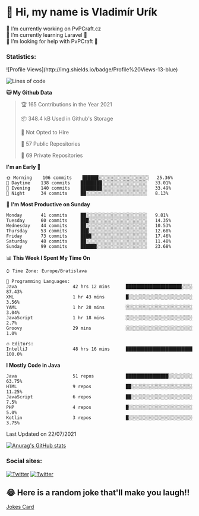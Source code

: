 <h1> 👋 Hi, my name is Vladimír Urík</h1>
<p>
 🔭 I’m currently working on PvPCraft.cz<br>
 🌱 I’m currently learning Laravel 💙<br>
 🤔 I’m looking for help with PvPCraft 💝<br>
</p>
<h3>Statistics:</h3>
<!--START_SECTION:waka-->
![Profile Views](http://img.shields.io/badge/Profile%20Views-13-blue)

![Lines of code](https://img.shields.io/badge/From%20Hello%20World%20I%27ve%20Written-4.5%20million%20lines%20of%20code-blue)

**🐱 My Github Data** 

> 🏆 165 Contributions in the Year 2021
 > 
> 📦 348.4 kB Used in Github's Storage 
 > 
> 🚫 Not Opted to Hire
 > 
> 📜 57 Public Repositories 
 > 
> 🔑 69 Private Repositories  
 > 
**I'm an Early 🐤** 

```text
🌞 Morning    106 commits    ██████░░░░░░░░░░░░░░░░░░░   25.36% 
🌆 Daytime    138 commits    ████████░░░░░░░░░░░░░░░░░   33.01% 
🌃 Evening    140 commits    ████████░░░░░░░░░░░░░░░░░   33.49% 
🌙 Night      34 commits     ██░░░░░░░░░░░░░░░░░░░░░░░   8.13%

```
📅 **I'm Most Productive on Sunday** 

```text
Monday       41 commits     ██░░░░░░░░░░░░░░░░░░░░░░░   9.81% 
Tuesday      60 commits     ███░░░░░░░░░░░░░░░░░░░░░░   14.35% 
Wednesday    44 commits     ██░░░░░░░░░░░░░░░░░░░░░░░   10.53% 
Thursday     53 commits     ███░░░░░░░░░░░░░░░░░░░░░░   12.68% 
Friday       73 commits     ████░░░░░░░░░░░░░░░░░░░░░   17.46% 
Saturday     48 commits     ██░░░░░░░░░░░░░░░░░░░░░░░   11.48% 
Sunday       99 commits     ██████░░░░░░░░░░░░░░░░░░░   23.68%

```


📊 **This Week I Spent My Time On** 

```text
⌚︎ Time Zone: Europe/Bratislava

💬 Programming Languages: 
Java                     42 hrs 12 mins      █████████████████████░░░░   87.43% 
XML                      1 hr 43 mins        █░░░░░░░░░░░░░░░░░░░░░░░░   3.56% 
YAML                     1 hr 28 mins        ░░░░░░░░░░░░░░░░░░░░░░░░░   3.04% 
JavaScript               1 hr 18 mins        ░░░░░░░░░░░░░░░░░░░░░░░░░   2.7% 
Groovy                   29 mins             ░░░░░░░░░░░░░░░░░░░░░░░░░   1.0%

🔥 Editors: 
IntelliJ                 48 hrs 16 mins      █████████████████████████   100.0%

```

**I Mostly Code in Java** 

```text
Java                     51 repos            ████████████████░░░░░░░░░   63.75% 
HTML                     9 repos             ██░░░░░░░░░░░░░░░░░░░░░░░   11.25% 
JavaScript               6 repos             ██░░░░░░░░░░░░░░░░░░░░░░░   7.5% 
PHP                      4 repos             █░░░░░░░░░░░░░░░░░░░░░░░░   5.0% 
Kotlin                   3 repos             █░░░░░░░░░░░░░░░░░░░░░░░░   3.75%

```



 Last Updated on 22/07/2021
<!--END_SECTION:waka-->

[![Anurag's GitHub stats](https://github-readme-stats.vercel.app/api?username=vladimir-urik)](https://github.com/anuraghazra/github-readme-stats)

<h3>Social sites:</h3>
<p><a href="https://twitter.com/GGGEDR" target="_blank"><img alt="Twitter" src="https://img.shields.io/badge/twitter-%231DA1F2.svg?&style=for-the-badge&logo=twitter&logoColor=white" /></a> <a href="https://www.reddit.com/user/GGGEDR" target="_blank"><img alt="Twitter" src="https://img.shields.io/badge/reddit-%23FE6262.svg?&style=for-the-badge&logo=reddit&logoColor=white" /></a>
</p>

## 😂 Here is a random joke that'll make you laugh!!
[Jokes Card](https://readme-jokes.vercel.app/api)

